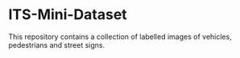 # ITS-Mini-Dataset
This repository contains a collection of labelled images of vehicles, pedestrians and street signs.
